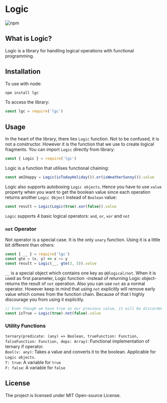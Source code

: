 # Logic
![npm](https://img.shields.io/npm/v/lgc?color=4361ee)
## What is Logic?
Logic is a library for handling logical operations with functional programming.

## Installation
To use with node:
```bash
npm install lgc
```
To access the library:
```js
const lgc = require('lgc')
```

## Usage
In the heart of the library, there lies `Logic` function. Not to be confused, it is not a constructor. However it is the function that we use to create logical fragments. You can import `Logic` directly from library:
```js
const { Logic } = require('lgc')
```
Logic is a function that utilises functional chaining:
```js
const amIHappy = Logic(isTodayHoliday()).or(isWeatherSunny()).value
```
Logic also supports autoboxing `Logic objects`. Hence you have to use `value` property when you want to get the boolean value since each operation returns another `Logic Object` instead of `Boolean` value:
```js
const result = Logic(Logic(true).xor(false)).value
```
`Logic` supports 4 basic logical operators: `and`, `or`, `xor` and `not`
### `not` Operator
Not operator is a special case. It is the only `unary` function. Using it is a little bit different than others:
```js
const { __ } = require('lgc')
const gte = (x, y) => x >= y
const result = Logic(__, gte(3, 5)).value
```
`__` is a special object which contains one key as `@@logical/not`. When it is used as first parameter, Logic function -instead of returning Logic object- returns the result of `not` operation. Also you can use `not` as a normal operator. However keep in mind that using `not` explicitly will remove early value which comes from the function chain. Because of that I highly discourage you from using it explicitly.
```js
// Even though we have true as our previous value, it will be discarded in not operation
const isTrue = Logic(true).not(false).value
```
### Utility Functions
`ternary(predicate: (any) => Boolean, trueFunction: Function, falseFunction: Function, deps: Array)`: Functional implementation of ternary if operator.  
`Bool(v: any)`: Takes a value and converts it to the boolean. Applicable for `Logic objects`.  
`T: true`: A variable for `true`  
`F: false`: A variable for `false`

## License
The project is licensed under MIT Open-source License.
